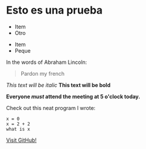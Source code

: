 # Esto es una prueba

* Item
* Otro

- Item
- Peque

In the words of Abraham Lincoln:

> Pardon my french

*This text will be italic*
**This text will be bold**

**Everyone _must_ attend the meeting at 5 o'clock today.**

Check out this neat program I wrote:

```
x = 0
x = 2 + 2
what is x
```

[Visit GitHub!](www.github.com)
